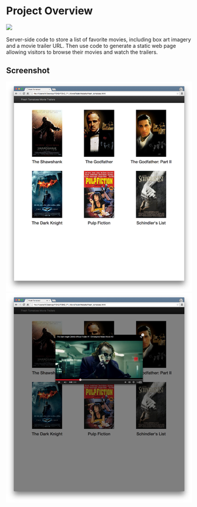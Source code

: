 # Project Overview

![](http://progressed.io/bar/100?title=Progress)

Server-side code to store a list of favorite movies, including box art imagery and a movie trailer URL. Then use code to generate a static web page allowing visitors to browse their movies and watch the trailers.

## Screenshot

![](Screenshot0.png)
![](Screenshot1.png)

